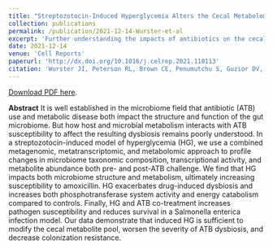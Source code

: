 ```yaml
---
title: "Streptozotocin-Induced Hyperglycemia Alters the Cecal Metabolome and Exacerbates Antibiotic-Induced Dysbiosis"
collection: publications
permalink: /publication/2021-12-14-Wurster-et-al
excerpt: 'Further understanding the impacts of antibiotics on the cecal microbiome and metabolome in the context of hyperglycemia.'
date: 2021-12-14
venue: 'Cell Reports'
paperurl: 'http://dx.doi.org/10.1016/j.celrep.2021.110113'
citation: 'Wurster JI, Peterson RL, Brown CE, Penumutchu S, Guzior DV, Neugebauer K, Sano WH, Sebastian MM, Quinn RA, Belenky P. 2021. Streptozotocin-induced hyperglycemia alters the cecal metabolome and exacerbates antibiotic-induced dysbiosis. Cell Rep 37:110113.'
---
```

<a href="http://guziordo.github.io/files/Wurster_et_al_2021.pdf">Download PDF here</a>.

**Abstract**
It is well established in the microbiome field that antibiotic (ATB) use and metabolic disease both impact the structure and function of the gut microbiome. But how host and microbial metabolism interacts with ATB susceptibility to affect the resulting dysbiosis remains poorly understood. In a streptozotocin-induced model of hyperglycemia (HG), we use a combined metagenomic, metatranscriptomic, and metabolomic approach to profile changes in microbiome taxonomic composition, transcriptional activity, and metabolite abundance both pre- and post-ATB challenge. We find that HG impacts both microbiome structure and metabolism, ultimately increasing susceptibility to amoxicillin. HG exacerbates drug-induced dysbiosis and increases both phosphotransferase system activity and energy catabolism compared to controls. Finally, HG and ATB co-treatment increases pathogen susceptibility and reduces survival in a Salmonella enterica infection model. Our data demonstrate that induced HG is sufficient to modify the cecal metabolite pool, worsen the severity of ATB dysbiosis, and decrease colonization resistance.

